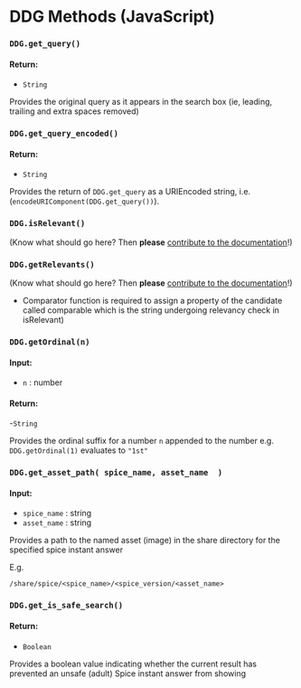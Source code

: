 # DDG Methods (JavaScript)

### `DDG.get_query()`

#### Return:
  
- `String`
  
Provides the original query as it appears in the search box (ie, leading, trailing and extra spaces removed)


### `DDG.get_query_encoded()`

#### Return:
  
- `String`

Provides the return of `DDG.get_query` as a URIEncoded string, i.e. (`encodeURIComponent(DDG.get_query())`).


### `DDG.isRelevant()`

(Know what should go here? Then **please** [contribute to the documentation](https://github.com/duckduckgo/duckduckgo-documentation/blob/master/CONTRIBUTING.md)!)


### `DDG.getRelevants()`

(Know what should go here? Then **please** [contribute to the documentation](https://github.com/duckduckgo/duckduckgo-documentation/blob/master/CONTRIBUTING.md)!)

- Comparator function is required to assign a property of the candidate called comparable which is the string undergoing relevancy check in isRelevant)


### `DDG.getOrdinal(n)`

#### Input:
- `n` : number

#### Return:

-`String`

Provides the ordinal suffix for a number `n` appended to the number e.g. `DDG.getOrdinal(1)` evaluates to `"1st"`


### `DDG.get_asset_path( spice_name, asset_name  )`

#### Input:
  
- `spice_name` : string
- `asset_name` : string
  
Provides a path to the named asset (image) in the share directory for the specified spice instant answer

E.g.

`/share/spice/<spice_name>/<spice_version/<asset_name>`


### `DDG.get_is_safe_search()`

#### Return:

- `Boolean`

Provides a boolean value indicating whether the current result has prevented an unsafe (adult) Spice instant answer from showing
